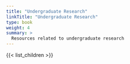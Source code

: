 ```yaml
---
title: "Undergraduate Research"
linkTitle: "Undergraduate Research"
type: book
weight: 4
summary: >
  Resources related to undergraduate research
---
```


{{< list_children >}}